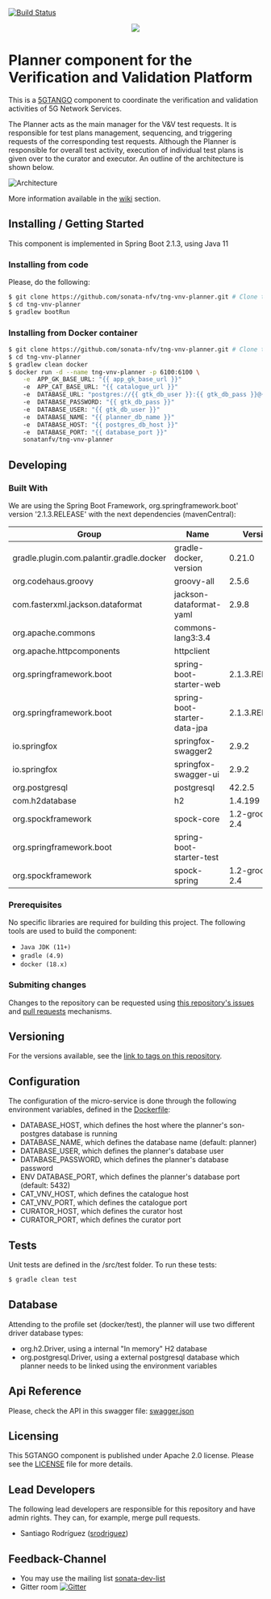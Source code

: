 [![Build Status](https://jenkins.sonata-nfv.eu/buildStatus/icon?job=tng-vnv-planner/master)](https://jenkins.sonata-nfv.eu/job/tng-vnv-planner/master/)

<p align="center"><img src="https://github.com/sonata-nfv/tng-api-gtw/wiki/images/sonata-5gtango-logo-500px.png" /></p>

# Planner component for the Verification and Validation Platform

This is a [5GTANGO](http://www.5gtango.eu) component to coordinate the verification and validation activities of 5G Network Services.

The Planner acts as the main manager for the V&V test requests. It is responsible for test plans management, sequencing, and triggering requests of the corresponding test requests. Although the Planner is responsible for overall test activity, execution of individual test plans is given over to the curator and executor.
An outline of the architecture is shown below.

![Architecture](./src/main/resources/images/planner_architecture.png?raw=true "Architecture")

More information available in the [wiki](https://github.com/sonata-nfv/tng-vnv-planner/wiki) section.

## Installing / Getting Started

This component is implemented in Spring Boot 2.1.3, using Java 11

### Installing from code

Please, do the following:


```bash
$ git clone https://github.com/sonata-nfv/tng-vnv-planner.git # Clone this repository
$ cd tng-vnv-planner
$ gradlew bootRun
```

### Installing from Docker container

```bash
$ git clone https://github.com/sonata-nfv/tng-vnv-planner.git # Clone this repository
$ cd tng-vnv-planner
$ gradlew clean docker
$ docker run -d --name tng-vnv-planner -p 6100:6100 \
    -e  APP_GK_BASE_URL: "{{ app_gk_base_url }}"
    -e  APP_CAT_BASE_URL: "{{ catalogue_url }}"
    -e  DATABASE_URL: "postgres://{{ gtk_db_user }}:{{ gtk_db_pass }}@{{ postgres_db_host }}:{{ database_port }}/{{ planner_db_name }}"
    -e  DATABASE_PASSWORD: "{{ gtk_db_pass }}"
    -e  DATABASE_USER: "{{ gtk_db_user }}"
    -e  DATABASE_NAME: "{{ planner_db_name }}"
    -e  DATABASE_HOST: "{{ postgres_db_host }}"
    -e  DATABASE_PORT: "{{ database_port }}"
    sonatanfv/tng-vnv-planner
```

## Developing

### Built With

We are using the Spring Boot Framework, org.springframework.boot' version '2.1.3.RELEASE' with the next dependencies (mavenCentral):

| Group | Name | Version |
|---|---|---|
|gradle.plugin.com.palantir.gradle.docker|gradle-docker, version|0.21.0
|org.codehaus.groovy|groovy-all|2.5.6
|com.fasterxml.jackson.dataformat|jackson-dataformat-yaml|2.9.8
|org.apache.commons|commons-lang3:3.4
|org.apache.httpcomponents|httpclient|
|org.springframework.boot|spring-boot-starter-web|2.1.3.RELEASE
|org.springframework.boot|spring-boot-starter-data-jpa|2.1.3.RELEASE
|io.springfox|springfox-swagger2|2.9.2
|io.springfox|springfox-swagger-ui|2.9.2
|org.postgresql|postgresql|42.2.5
|com.h2database|h2|1.4.199
|org.spockframework|spock-core|1.2-groovy-2.4
|org.springframework.boot|spring-boot-starter-test
|org.spockframework|spock-spring|1.2-groovy-2.4


### Prerequisites

No specific libraries are required for building this project. The following tools are used to build the component:

- `Java JDK (11+)`
- `gradle (4.9)`
- `docker (18.x)`

### Submiting changes

Changes to the repository can be requested using [this repository's issues](https://github.com/sonata-nfv/tng-vnv-planner/issues) and [pull requests](https://github.com/sonata-nfv/tng-vnv-planner/pulls) mechanisms.

## Versioning

For the versions available, see the [link to tags on this repository](https://github.com/sonata-nfv/tng-vnv-planner/releases).

## Configuration

The configuration of the micro-service is done through the following environment variables, defined in the [Dockerfile](https://github.com/sonata-nfv/tng-vnv-planner/blob/master/src/main/docker/Dockerfile):
* DATABASE_HOST, which defines the host where the planner's son-postgres database is running
* DATABASE_NAME, which defines the database name (default: planner)
* DATABASE_USER, which defines the planner's database user
* DATABASE_PASSWORD, which defines the planner's database password
* ENV DATABASE_PORT, which defines the planner's database port (default: 5432)
* CAT_VNV_HOST, which defines the catalogue host
* CAT_VNV_PORT, which defines the catalogue port
* CURATOR_HOST, which defines the curator host
* CURATOR_PORT, which defines the curator port

## Tests

Unit tests are defined in the /src/test folder. To run these tests:

```bash
$ gradle clean test
```

## Database

Attending to the profile set (docker/test), the planner will use two different driver database types:
* org.h2.Driver, using a internal "In memory" H2 database
* org.postgresql.Driver, using a external postgresql database which planner needs to be linked using the environment variables

## Api Reference

Please, check the API in this swagger file: [swagger.json](https://github.com/sonata-nfv/tng-vnv-planner/blob/master/doc/swagger.json)

## Licensing

This 5GTANGO component is published under Apache 2.0 license. Please see the [LICENSE](LICENSE) file for more details.

## Lead Developers

The following lead developers are responsible for this repository and have admin rights. They can, for example, merge pull requests.

* Santiago Rodríguez ([srodriguez](https://github.com/srodriguezOPT))

## Feedback-Channel

- You may use the mailing list [sonata-dev-list](mailto:sonata-dev@lists.atosresearch.eu)
- Gitter room [![Gitter](https://badges.gitter.im/sonata-nfv/Lobby.svg)](https://gitter.im/sonata-nfv/Lobby?utm_source=badge&utm_medium=badge&utm_campaign=pr-badge)
